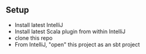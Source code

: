 Setup
------

- Install latest IntelliJ
- Install latest Scala plugin from within IntelliJ
- clone this repo
- From IntelliJ, "open" this project as an sbt project
